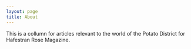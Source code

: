 ```yaml
---
layout: page
title: About
---
```

This is a collumn for articles relevant to the world of the Potato District for Hafestran Rose Magazine.

